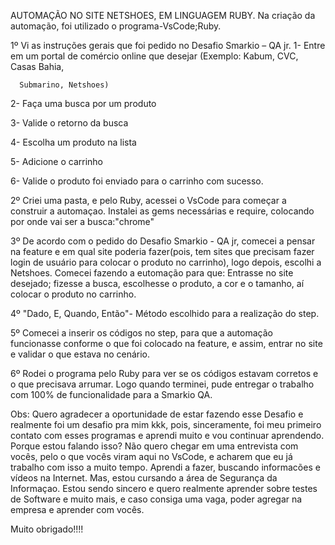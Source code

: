AUTOMAÇÃO NO SITE NETSHOES, EM LINGUAGEM RUBY.
Na criação da automação, foi utilizado o programa-VsCode;Ruby. 

1º Vi as instruções gerais que foi pedido no Desafio Smarkio – QA jr.
   1- Entre em um portal de comércio online que desejar (Exemplo: Kabum, CVC, Casas Bahia,

      Submarino, Netshoes)

   2- Faça uma busca por um produto

   3- Valide o retorno da busca

   4- Escolha um produto na lista

   5- Adicione o carrinho

   6- Valide o produto foi enviado para o carrinho com sucesso.

2º Criei uma pasta, e pelo Ruby, acessei o VsCode para começar a construir a automaçao. Instalei as gems necessárias e require, colocando por onde vai ser a busca:"chrome"

3º De acordo com o pedido do Desafio Smarkio - QA jr, comecei a pensar na feature e em qual site poderia fazer(pois, tem sites que precisam fazer login de usuário para colocar o produto no carrinho), logo depois, escolhi a Netshoes. Comecei fazendo a eutomação para que: Entrasse no site desejado; fizesse a busca, escolhesse o produto, a cor e o tamanho, aí colocar o produto no carrinho.

4º "Dado, E, Quando, Então"- Método escolhido para a realização do step.

5º Comecei a inserir os códigos no step, para que a automação funcionasse conforme o que foi colocado na feature, e assim, entrar no site e validar o que estava no cenário.

6º Rodei o programa pelo Ruby para ver se os códigos estavam corretos e o que precisava arrumar. Logo quando terminei, pude entregar o trabalho com 100% de funcionalidade para a Smarkio QA.



   Obs: Quero agradecer a oportunidade de estar fazendo esse Desafio e realmente foi um desafio pra mim kkk, pois, sinceramente, foi meu primeiro contato com esses programas e aprendi muito e vou continuar aprendendo. Porque estou falando isso? Não quero chegar em uma entrevista com vocês, pelo o que vocês viram aqui no VsCode, e acharem que eu já trabalho com isso a muito tempo. Aprendi a fazer, buscando informacões e vídeos na Internet. Mas, estou cursando a área de Segurança da Informaçao.
   Estou sendo sincero e quero realmente aprender sobre testes de Software e muito mais, e caso consiga uma vaga, poder agregar na empresa e aprender com vocês. 

   Muito obrigado!!!!